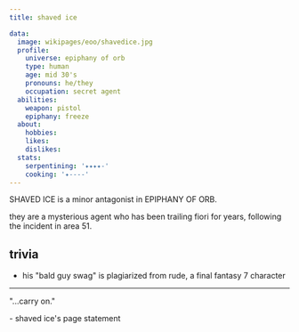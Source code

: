 ```yaml
---
title: shaved ice

data:
  image: wikipages/eoo/shavedice.jpg
  profile:
    universe: epiphany of orb
    type: human
    age: mid 30's
    pronouns: he/they
    occupation: secret agent
  abilities:
    weapon: pistol
    epiphany: freeze
  about:
    hobbies:
    likes:
    dislikes:
  stats:
    serpentining: '✦✦✦✦-'
    cooking: '✦----'
---
```


SHAVED ICE is a minor antagonist in EPIPHANY OF ORB.

they are a mysterious agent who has been trailing fiori for years, following the incident in area 51.

## trivia

- his "bald guy swag" is plagiarized from rude, a final fantasy 7 character

---

"...carry on."

\- shaved ice's page statement
